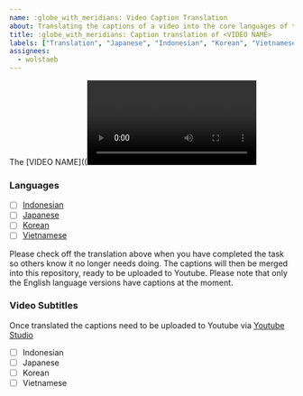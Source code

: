 ```yaml
---
name: :globe_with_meridians: Video Caption Translation
about: Translating the captions of a video into the core languages of the Eastern Townhall.
title: :globe_with_meridians: Caption translation of <VIDEO NAME>
labels: ["Translation", "Japanese", "Indonesian", "Korean", "Vietnamese", "English"]
assignees:
  - wolstaeb
---
```


The [VIDEO NAME]((<Video link>)) video is up and needs captions (subtitles) to be translated. Can you please translate your respective language for us asap?

### Languages

- [ ] [Indonesian](<Gitlocalize link>)
- [ ] [Japanese](<Gitlocalize link>)
- [ ] [Korean](<Gitlocalize link>)
- [ ] [Vietnamese](<Gitlocalize link>)

Please check off the translation above when you have completed the task so others know it no longer needs doing. The captions will then be merged into this repository, ready to be uploaded to Youtube. Please note that only the English language versions have captions at the moment.

### Video Subtitles

Once translated the captions need to be uploaded to Youtube via [Youtube Studio](<Youtube Studio video link>)

- [ ] Indonesian
- [ ] Japanese
- [ ] Korean
- [ ] Vietnamese
